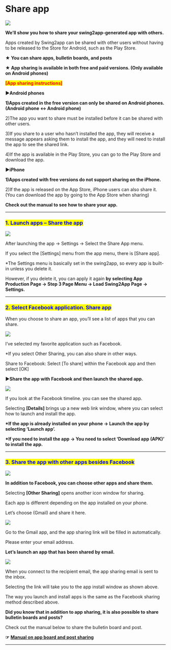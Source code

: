 # Share app

![](https://support.swing2app.com/wp-content/uploads/2018/10/app\_share1.png)

**We’ll show you how to share your swing2app-generated app with others.**

Apps created by Swing2app can be shared with other users without having to be released to the Store for Android, such as the Play Store.

**★ You can share apps, bulletin boards, and posts**

**★ App sharing is available in both free and paid versions. (Only available on Android phones)**

<mark style="color:red;">**\[App sharing instructions]**</mark>

**▶Android phones**

**1)Apps created in the free version can only be shared on Android phones. (Android phone ↔ Android phone)**

2\)The app you want to share must be installed before it can be shared with other users.

3\)If you share to a user who hasn’t installed the app, they will receive a message appears asking them to install the app, and they will need to install the app to see the shared link.&#x20;

4\)If the app is available in the Play Store, you can go to the Play Store and download the app.

**▶iPhone**

**1)Apps created with free versions do not support sharing on the iPhone.**

2\)If the app is released on the App Store, iPhone users can also share it. (You can download the app by going to the App Store when sharing)



**Check out the manual to see how to share your app.**

***

### <mark style="color:blue;">**1. Launch apps – Share the app**</mark>

![](https://support.swing2app.com/wp-content/uploads/2018/10/Picture73.png)

After launching the app → Settings → Select the Share App menu.

If you select the \[Settings] menu from the app menu, there is \[Share app].

\*The Settings menu is basically set in the swing2app, so every app is built-in unless you delete it.

However, if you delete it, you can apply it again **by selecting App Production Page → Step 3 Page Menu → Load Swing2App Page → Settings.**

***

### <mark style="color:blue;">**2. Select Facebook application. Share app**</mark>

When you choose to share an app, you’ll see a list of apps that you can share.

![](https://support.swing2app.com/wp-content/uploads/2018/10/Picture74.png)

I’ve selected my favorite application such as Facebook.

\*If you select Other Sharing, you can also share in other ways.

Share to Facebook: Select \[To share] within the Facebook app and then select \[OK]



**▶Share the app with Facebook and then launch the shared app.**

![](https://support.swing2app.com/wp-content/uploads/2018/10/Picture75.png)

If you look at the Facebook timeline. you can see the shared app.

Selecting **\[Details]** brings up a new web link window, where you can select how to launch and install the app.

**\*If the app is already installed on your phone → Launch the app by selecting ‘Launch app’.**

**\*If you need to install the app → You need to select ‘Download app (APK)’ to install the app.**

***

### <mark style="color:blue;">**3.  Share the app with other apps besides Facebook**</mark>

![](https://support.swing2app.com/wp-content/uploads/2018/10/Picture76.png)

**In addition to Facebook, you can choose other apps and share them.**

Selecting **\[Other Sharing]** opens another icon window for sharing.

Each app is different depending on the app installed on your phone.

Let’s choose (Gmail) and share it here.



![](https://support.swing2app.com/wp-content/uploads/2018/10/Picture77.png)

Go to the Gmail app, and the app sharing link will be filled in automatically.

Please enter your email address.

**Let’s launch an app that has been shared by email.**

![](https://support.swing2app.com/wp-content/uploads/2018/10/Picture78.png)

When you connect to the recipient email, the app sharing email is sent to the inbox.

Selecting the link will take you to the app install window as shown above.

The way you launch and install apps is the same as the Facebook sharing method described above.

**Did you know that in addition to app sharing, it is also possible to share bulletin boards and posts?**&#x20;

Check out the manual below to share the bulletin board and post.

**☞** [**Manual on app board and post sharing**](bulletinboard-share.md)

***
